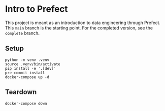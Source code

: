 # Intro to Prefect

This project is meant as an introduction to data engineering through Prefect.
This `main` branch is the starting point. For the completed version, see
the `complete` branch.

## Setup

```shell
python -m venv .venv
source .venv/bin/activate
pip install -e '.[dev]'
pre-commit install
docker-compose up -d
```

## Teardown

```shell
docker-compose down
```
